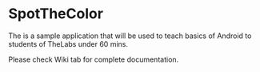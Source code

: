 # SpotTheColor
The is a sample application that will be used to teach basics of Android to students of TheLabs under 60 mins.

Please check Wiki tab for complete documentation.
